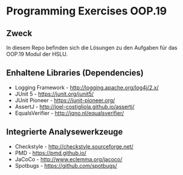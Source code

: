 # Programming Exercises OOP.19

## Zweck
In diesem Repo befinden sich die Lösungen zu den Aufgaben für das OOP.19 Modul der HSLU.

## Enhaltene Libraries (Dependencies)
* Logging Framework - http://logging.apache.org/log4j/2.x/
* JUnit 5 - https://junit.org/junit5/
* JUnit Pioneer - https://junit-pioneer.org/
* AssertJ - http://joel-costigliola.github.io/assertj/
* EqualsVerifier - http://jqno.nl/equalsverifier/

## Integrierte Analysewerkzeuge
* Checkstyle - http://checkstyle.sourceforge.net/
* PMD - https://pmd.github.io/
* JaCoCo - http://www.eclemma.org/jacoco/
* Spotbugs - https://github.com/spotbugs/